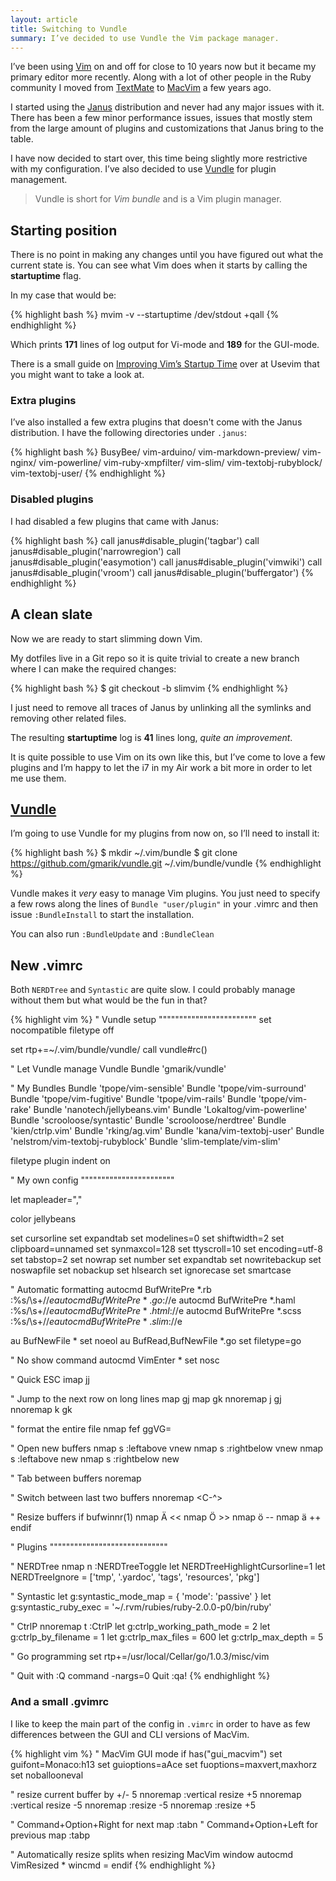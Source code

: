 ```yaml
---
layout: article
title: Switching to Vundle
summary: I’ve decided to use Vundle the Vim package manager. 
---
```


I’ve been using [Vim](http://www.vim.org/) on and off for close to 
10 years now but it became my primary editor more recently. Along 
with a lot of other people in the Ruby community I moved from 
[TextMate](http://macromates.com/) to 
[MacVim](https://code.google.com/p/macvim/) a few years ago.

I started using the [Janus](https://github.com/carlhuda/janus) 
distribution and never had any major issues with it. There has been 
a few minor performance issues, issues that mostly stem from the 
large amount of plugins and customizations that Janus bring to the table.

I have now decided to start over, this time being slightly 
more restrictive with my configuration. I’ve also decided to use
[Vundle](https://github.com/gmarik/vundle) for plugin management.

> Vundle is short for *Vim bundle* and is a Vim plugin manager.

## Starting position

There is no point in making any changes until you have figured 
out what the current state is. You can see what Vim does when 
it starts by calling the **startuptime** flag.

In my case that would be:

{% highlight bash %}
mvim -v --startuptime /dev/stdout +qall
{% endhighlight %}

Which prints **171** lines of log output for Vi-mode and **189** 
for the GUI-mode.

There is a small guide on [Improving Vim’s Startup Time](http://usevim.com/2012/04/18/startuptime/)
over at Usevim that you might want to take a look at.

### Extra plugins

I’ve also installed a few extra plugins that doesn't come with the Janus distribution.
I have the following directories under `.janus`:

{% highlight bash %}
BusyBee/
vim-arduino/
vim-markdown-preview/
vim-nginx/
vim-powerline/
vim-ruby-xmpfilter/
vim-slim/
vim-textobj-rubyblock/
vim-textobj-user/
{% endhighlight %}

### Disabled plugins

I had disabled a few plugins that came with Janus:

{% highlight bash %}
call janus#disable_plugin('tagbar')
call janus#disable_plugin('narrowregion')
call janus#disable_plugin('easymotion')
call janus#disable_plugin('vimwiki')
call janus#disable_plugin('vroom')
call janus#disable_plugin('buffergator')
{% endhighlight %}

## A clean slate

Now we are ready to start slimming down Vim.

My dotfiles live in a Git repo so it is quite trivial to 
create a new branch where I can make the required changes:

{% highlight bash %}
$ git checkout -b slimvim 
{% endhighlight %}

I just need to remove all traces of Janus by unlinking 
all the symlinks and removing other related files.

The resulting **startuptime** log is **41** lines long, *quite an improvement*.

It is quite possible to use Vim on its own like this, but I’ve come to
love a few plugins and I’m happy to let the i7 in my Air work a bit more 
in order to let me use them.

## [Vundle](https://github.com/gmarik/vundle)

I’m going to use Vundle for my plugins from now on, so I’ll need to install it:

{% highlight bash %}
$ mkdir ~/.vim/bundle
$ git clone https://github.com/gmarik/vundle.git ~/.vim/bundle/vundle
{% endhighlight %}

Vundle makes it _very_ easy to manage Vim plugins. You just need 
to specify a few rows along the lines of `Bundle "user/plugin"` 
in your .vimrc and then issue `:BundleInstall` to start the installation.

You can also run `:BundleUpdate` and `:BundleClean`

## New .vimrc

Both `NERDTree` and `Syntastic` are quite slow.
I could probably manage without them but what would be the fun in that?

{% highlight vim %}
" Vundle setup """"""""""""""""""""""""
set nocompatible
filetype off

set rtp+=~/.vim/bundle/vundle/
call vundle#rc()

" Let Vundle manage Vundle
Bundle 'gmarik/vundle'

" My Bundles
Bundle 'tpope/vim-sensible'
Bundle 'tpope/vim-surround'
Bundle 'tpope/vim-fugitive'
Bundle 'tpope/vim-rails'
Bundle 'tpope/vim-rake'
Bundle 'nanotech/jellybeans.vim'
Bundle 'Lokaltog/vim-powerline'
Bundle 'scrooloose/syntastic'
Bundle 'scrooloose/nerdtree'
Bundle 'kien/ctrlp.vim'
Bundle 'rking/ag.vim'
Bundle 'kana/vim-textobj-user'
Bundle 'nelstrom/vim-textobj-rubyblock'
Bundle 'slim-template/vim-slim'

filetype plugin indent on

" My own config """""""""""""""""""""""

let mapleader=","

color jellybeans

set cursorline
set expandtab
set modelines=0
set shiftwidth=2
set clipboard=unnamed
set synmaxcol=128
set ttyscroll=10
set encoding=utf-8
set tabstop=2
set nowrap
set number
set expandtab
set nowritebackup
set noswapfile
set nobackup
set hlsearch
set ignorecase
set smartcase

" Automatic formatting
autocmd BufWritePre *.rb :%s/\s\+$//e
autocmd BufWritePre *.go :%s/\s\+$//e
autocmd BufWritePre *.haml :%s/\s\+$//e
autocmd BufWritePre *.html :%s/\s\+$//e
autocmd BufWritePre *.scss :%s/\s\+$//e
autocmd BufWritePre *.slim :%s/\s\+$//e

au BufNewFile * set noeol
au BufRead,BufNewFile *.go set filetype=go

" No show command
autocmd VimEnter * set nosc

" Quick ESC
imap jj <ESC>

" Jump to the next row on long lines
map <Down> gj
map <Up>   gk
nnoremap j gj
nnoremap k gk

" format the entire file
nmap <leader>fef ggVG=

" Open new buffers
nmap <leader>s<left>   :leftabove  vnew<cr>
nmap <leader>s<right>  :rightbelow vnew<cr>
nmap <leader>s<up>     :leftabove  new<cr>
nmap <leader>s<down>   :rightbelow new<cr>

" Tab between buffers
noremap <tab> <c-w><c-w>

" Switch between last two buffers
nnoremap <leader><leader> <C-^>

" Resize buffers
if bufwinnr(1)
  nmap Ä <C-W><<C-W><
  nmap Ö <C-W>><C-W>>
  nmap ö <C-W>-<C-W>-
  nmap ä <C-W>+<C-W>+
endif

" Plugins """""""""""""""""""""""""""""

" NERDTree
nmap <leader>n :NERDTreeToggle<CR>
let NERDTreeHighlightCursorline=1
let NERDTreeIgnore = ['tmp', '.yardoc', 'tags', 'resources', 'pkg']

" Syntastic
let g:syntastic_mode_map = { 'mode': 'passive' }
let g:syntastic_ruby_exec = '~/.rvm/rubies/ruby-2.0.0-p0/bin/ruby'

" CtrlP
nnoremap <silent> t :CtrlP<cr>
let g:ctrlp_working_path_mode = 2
let g:ctrlp_by_filename = 1
let g:ctrlp_max_files = 600
let g:ctrlp_max_depth = 5

" Go programming
set rtp+=/usr/local/Cellar/go/1.0.3/misc/vim

" Quit with :Q
command -nargs=0 Quit :qa!
{% endhighlight %}

### And a small .gvimrc

I like to keep the main part of the config 
in `.vimrc` in order to have as few differences 
between the GUI and CLI versions of MacVim.

{% highlight vim %}
" MacVim GUI mode
if has("gui_macvim")
  set guifont=Monaco:h13
  set guioptions=aAce
  set fuoptions=maxvert,maxhorz
  set noballooneval

  " resize current buffer by +/- 5
  nnoremap <M-Right> :vertical resize +5<CR>
  nnoremap <M-Left> :vertical resize -5<CR>
  nnoremap <M-Up> :resize -5<CR>
  nnoremap <M-Down> :resize +5<CR>

  " Command+Option+Right for next
  map <D-M-Right> :tabn<CR>
  " Command+Option+Left for previous
  map <D-M-Left> :tabp<CR>

  " Automatically resize splits when resizing MacVim window
  autocmd VimResized * wincmd =
endif
{% endhighlight %}
